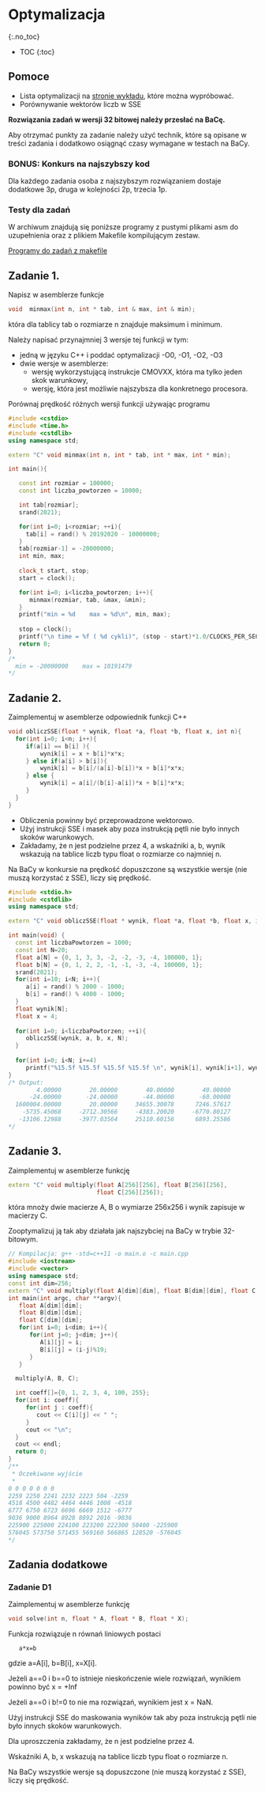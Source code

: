 Optymalizacja 
===============================
{:.no_toc}

* TOC
{:toc}

## Pomoce

* Lista optymalizacji na [stronie wykładu](https://ww2.ii.uj.edu.pl/~kapela/pn/listLectureSlides.php), które można wypróbować.
* Porównywanie wektorów liczb w SSE


**Rozwiązania zadań w wersji 32 bitowej należy przesłać na BaCę.**

Aby otrzymać punkty za zadanie należy użyć technik, które są opisane w treści zadania i dodatkowo osiągnąć czasy wymagane w testach na BaCy.

### BONUS: Konkurs na najszybszy kod

Dla każdego zadania osoba z najszybszym rozwiązaniem dostaje dodatkowe 3p, druga w kolejności 2p, trzecia 1p.

### Testy dla zadań 

W archiwum znajdują się poniższe programy z pustymi plikami asm do uzupełnienia oraz z plikiem Makefile kompilującym zestaw.

[Programy do zadań z makefile](optymalizacja/zadania.zip)



## Zadanie 1.

Napisz w asemblerze funkcje 
```cpp
void  minmax(int n, int * tab, int & max, int & min);
```
która dla tablicy tab o rozmiarze n znajduje maksimum i minimum. 

Należy  napisać przynajmniej 3 wersje tej funkcji w tym:
* jedną w języku C++ i poddać optymalizacji -O0, -O1, -O2, -O3
* dwie wersje w asemblerze:
  * wersję wykorzystującą instrukcje CMOVXX, która ma tylko jeden skok warunkowy,
  * wersję, która jest możliwie najszybsza dla konkretnego procesora.  

Porównaj  prędkość różnych wersji funkcji używając programu
```cpp
#include <cstdio>
#include <time.h>
#include <cstdlib>
using namespace std;

extern "C" void minmax(int n, int * tab, int * max, int * min);

int main(){

   const int rozmiar = 100000;
   const int liczba_powtorzen = 10000; 

   int tab[rozmiar];
   srand(2021); 

   for(int i=0; i<rozmiar; ++i){
     tab[i] = rand() % 20192020 - 10000000;
   }
   tab[rozmiar-1] = -20000000;
   int min, max;
   
   clock_t start, stop;
   start = clock();

   for(int i=0; i<liczba_powtorzen; i++){
      minmax(rozmiar, tab, &max, &min);
   }
   printf("min = %d    max = %d\n", min, max);
   
   stop = clock();
   printf("\n time = %f ( %d cykli)", (stop - start)*1.0/CLOCKS_PER_SEC, (stop - start));
   return 0;
}
/* 
  min = -20000000    max = 10191479
*/
```

## Zadanie 2. 

Zaimplementuj w asemblerze odpowiednik funkcji C++ 
```cpp
void obliczSSE(float * wynik, float *a, float *b, float x, int n){
  for(int i=0; i<n; i++){
     if(a[i] == b[i] ){
         wynik[i] = x + b[i]*x*x;
     } else if(a[i] > b[i]){
         wynik[i] = b[i]/(a[i]-b[i])*x + b[i]*x*x;
     } else {
         wynik[i] = a[i]/(b[i]-a[i])*x + b[i]*x*x;
     }
  }
}
```
* Obliczenia powinny być przeprowadzone wektorowo. 
* Użyj instrukcji SSE i masek aby poza instrukcją pętli nie było innych skoków warunkowych.
* Zakładamy, że n jest podzielne przez 4, a wskaźniki a, b, wynik  wskazują na tablice liczb typu float o rozmiarze co najmniej n.

Na BaCy w konkursie na prędkość dopuszczone są wszystkie wersje (nie muszą korzystać z SSE), liczy się prędkość.

```cpp
#include <stdio.h> 
#include <cstdlib>
using namespace std;

extern "C" void obliczSSE(float * wynik, float *a, float *b, float x, int n);

int main(void) { 
  const int liczbaPowtorzen = 1000;    
  const int N=20;
  float a[N] = {0, 1, 3, 3, -2, -2, -3, -4, 100000, 1};
  float b[N] = {0, 1, 2, 2, -1, -1, -3, -4, 100000, 1};
  srand(2021);
  for(int i=10; i<N; i++){
     a[i] = rand() % 2000 - 1000;
     b[i] = rand() % 4000 - 1000;
  }
  float wynik[N];
  float x = 4;
  
  for(int i=0; i<liczbaPowtorzen; ++i){
     obliczSSE(wynik, a, b, x, N);
  }
  
  for(int i=0; i<N; i+=4)         
     printf("%15.5f %15.5f %15.5f %15.5f \n", wynik[i], wynik[i+1], wynik[i+2], wynik[i+3]);
}
/* Output:
        4.00000        20.00000        40.00000        40.00000 
      -24.00000       -24.00000       -44.00000       -60.00000 
  1600004.00000        20.00000     34655.30078      7246.57617 
    -5735.45068     -2712.30566     -4383.20020     -6770.80127 
   -13106.12988     -3977.03564     25110.60156      6893.25586 
*/
```

## Zadanie 3.

Zaimplementuj w asemblerze funkcję 
```cpp
extern "C" void multiply(float A[256][256], float B[256][256], 
                         float C[256][256]);
```
która mnoży dwie macierze A, B o wymiarze 256x256 i wynik zapisuje w macierzy C.

Zooptymalizuj ją tak aby działała jak najszybciej na BaCy w trybie 32-bitowym. 
```cpp
// Kompilacja: g++ -std=c++11 -o main.o -c main.cpp
#include <iostream>
#include <vector>
using namespace std;
const int dim=256;
extern "C" void multiply(float A[dim][dim], float B[dim][dim], float C[dim][dim]);
int main(int argc, char **argv){
   float A[dim][dim]; 
   float B[dim][dim]; 
   float C[dim][dim];
   for(int i=0; i<dim; i++){
      for(int j=0; j<dim; j++){
         A[i][j] = i;
         B[i][j] = (i-j)%19;
      }
   }

  multiply(A, B, C);

  int coeff[]={0, 1, 2, 3, 4, 100, 255}; 
  for(int i: coeff){
     for(int j : coeff){
        cout << C[i][j] << " ";
     }
     cout << "\n";
  }
  cout << endl;
  return 0;
}
/**
 * Oczekiwane wyjście
 * 
0 0 0 0 0 0 0 
2259 2250 2241 2232 2223 504 -2259 
4518 4500 4482 4464 4446 1008 -4518 
6777 6750 6723 6696 6669 1512 -6777 
9036 9000 8964 8928 8892 2016 -9036 
225900 225000 224100 223200 222300 50400 -225900 
576045 573750 571455 569160 566865 128520 -576045 
*/
```

Zadania dodatkowe
-----------------

### Zadanie D1 

Zaimplementuj w asemblerze funkcję 
```cpp
void solve(int n, float * A, float * B, float * X);
```
Funkcja rozwiązuje n równań liniowych postaci
```
   a*x=b
```
gdzie a=A[i], b=B[i], x=X[i].

Jeżeli a==0 i b==0 to istnieje nieskończenie wiele rozwiązań, wynikiem powinno być x = +Inf 

Jeżeli a==0 i b!=0 to nie ma rozwiązań, wynikiem jest x = NaN.

Użyj instrukcji SSE do maskowania wyników tak aby poza instrukcją pętli nie było innych skoków warunkowych.

Dla uproszczenia zakładamy, że n jest podzielne przez 4.

Wskaźniki A, b, x  wskazują na tablice liczb typu float o rozmiarze n.

Na BaCy wszystkie wersje są dopuszczone (nie muszą korzystać z SSE), liczy się prędkość.
